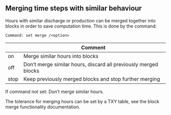 ## Merging time steps with similar behaviour
Hours with similar discharge or production can be merged together into blocks in order to save computation time. This is done by the command:
```
Command: set merge /<option>
```

|<option>|Comment|
|---|---|
|on|Merge similar hours into blocks|
|off|Don’t merge similar hours, discard all previously merged blocks|
|stop|Keep previously merged blocks and stop further merging|

If command not set: Don’t merge similar hours.

The tolerance for merging hours can be set by a TXY table, see the block merge functionality documentation.
